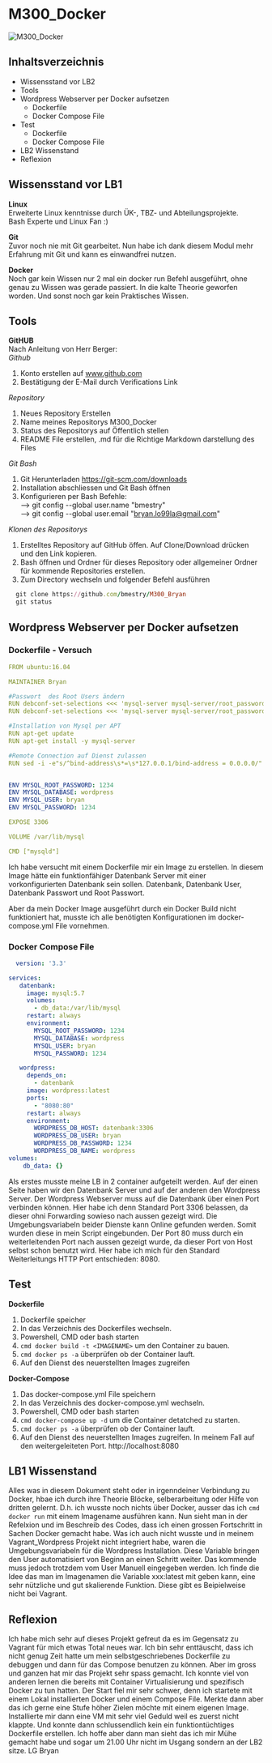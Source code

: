 # M300_Docker

![M300_Docker](pics/docker.png)  
## Inhaltsverzeichnis

* Wissensstand vor LB2
* Tools
* Wordpress Webserver per Docker aufsetzen 
  * Dockerfile
  * Docker Compose File
* Test
  * Dockerfile
  * Docker Compose File
* LB2 Wissenstand
* Reflexion

## Wissensstand vor LB1
**Linux** <br>
Erweiterte Linux kenntnisse durch ÜK-, TBZ- und Abteilungsprojekte. <br>
Bash Experte und Linux Fan :)

**Git** <br>
Zuvor noch nie mit Git gearbeitet.
Nun habe ich dank diesem Modul mehr Erfahrung mit Git und kann es einwandfrei nutzen.

**Docker** <br>
Noch gar kein Wissen nur 2 mal ein docker run Befehl ausgeführt, ohne genau zu Wissen was gerade passiert. In die kalte Theorie geworfen worden. Und sonst noch gar kein Praktisches Wissen.

## Tools
**GitHUB** <br>
Nach Anleitung von Herr Berger:  
*Github*  <br>
  1. Konto erstellen auf www.github.com 
  2. Bestätigung der E-Mail durch Verifications Link

*Repository*<br>
  1. Neues Repository Erstellen
  2. Name meines Repositorys M300_Docker
  3. Status des Repositorys auf Öffentlich stellen
  4. README File erstellen, .md für die Richtige Markdown darstellung des Files

*Git Bash*<br>  
1. Git Herunterladen https://git-scm.com/downloads  
2. Installation abschliessen und Git Bash öffnen
3. Konfigurieren per Bash Befehle:  
 --> git config --global user.name "bmestry"  
 --> git config --global user.email "bryan.lo99la@gmail.com" 
 
*Klonen des Repositorys*<br>
1. Erstelltes Repository auf GitHub öffen. Auf Clone/Download drücken und den Link kopieren.
2. Bash öffnen und Ordner für dieses Repository oder allgemeiner Ordner für kommende Repositories erstellen.
3. Zum Directory wechseln und folgender Befehl ausführen
```ruby
  git clone https://github.com/bmestry/M300_Bryan
  git status
```

## Wordpress Webserver per Docker aufsetzen 

### Dockerfile - Versuch

```yaml
FROM ubuntu:16.04

MAINTAINER Bryan

#Passwort  des Root Users ändern
RUN debconf-set-selections <<< 'mysql-server mysql-server/root_password password 1234'
RUN debconf-set-selections <<< 'mysql-server mysql-server/root_password_again password 1234'

#Installation von Mysql per APT
RUN apt-get update
RUN apt-get install -y mysql-server

#Remote Connection auf Dienst zulassen
RUN sed -i -e"s/^bind-address\s*=\s*127.0.0.1/bind-address = 0.0.0.0/" /etc/mysql/my.cnf


ENV MYSQL_ROOT_PASSWORD: 1234
ENV MYSQL_DATABASE: wordpress
ENV MYSQL_USER: bryan
ENV MYSQL_PASSWORD: 1234

EXPOSE 3306

VOLUME /var/lib/mysql

CMD ["mysqld"]
```
Ich habe versucht mit einem Dockerfile mir ein Image zu erstellen. In diesem Image hätte ein funktionfähiger Datenbank Server mit einer vorkonfigurierten Datenbank sein sollen. Datenbank, Datenbank User, Datenbank Passwort und Root Passwort.

Aber da mein Docker Image ausgeführt durch ein Docker Build nicht funktioniert hat, musste ich alle benötigten Konfigurationen im docker-compose.yml File vornehmen.
 
### Docker Compose File

```yaml
  version: '3.3'

services:
   datenbank:
     image: mysql:5.7
     volumes:
       - db_data:/var/lib/mysql
     restart: always
     environment:
       MYSQL_ROOT_PASSWORD: 1234
       MYSQL_DATABASE: wordpress
       MYSQL_USER: bryan
       MYSQL_PASSWORD: 1234

   wordpress:
     depends_on:
       - datenbank
     image: wordpress:latest
     ports:
       - "8080:80"
     restart: always
     environment:
       WORDPRESS_DB_HOST: datenbank:3306
       WORDPRESS_DB_USER: bryan
       WORDPRESS_DB_PASSWORD: 1234
       WORDPRESS_DB_NAME: wordpress
volumes:
    db_data: {}
```

Als erstes musste meine LB in 2 container aufgeteilt werden. Auf der einen Seite haben wir den Datenbank Server und auf der anderen den Wordpress Server. Der Wordpress Webserver muss auf die Datenbank über einen Port verbinden können. Hier habe ich denn Standard Port 3306 belassen, da dieser ohni Forwarding sowieso nach aussen gezeigt wird. Die Umgebungsvariabeln beider Dienste kann Online gefunden werden. Somit wurden diese in mein Script eingebunden. Der Port 80 muss durch ein weiterleitenden Port nach aussen gezeigt wurde, da dieser Port von Host selbst schon benutzt wird. Hier habe ich mich für den Standard Weiterleitungs HTTP Port entschieden: 8080.


## Test

**Dockerfile** <br>
1. Dockerfile speicher
2. In das Verzeichnis des Dockerfiles wechseln.
3. Powershell, CMD oder bash starten
4. ```cmd docker build -t <IMAGENAME>``` um den Container zu bauen.
5. ```cmd docker ps -a``` überprüfen ob der Container lauft.
6. Auf den Dienst des neuerstellten Images zugreifen

**Docker-Compose** <br>
1. Das docker-compose.yml File speichern
2. In das Verzeichnis des docker-compose.yml wechseln.
3. Powershell, CMD oder bash starten
4. ```cmd docker-compose up -d``` um die Container detatched zu starten.
5. ```cmd docker ps -a``` überprüfen ob der Container lauft.
6. Auf den Dienst des neuerstellten Images zugreifen. In meinem Fall auf den weitergeleiteten Port. http://localhost:8080


## LB1 Wissenstand
Alles was in diesem Dokument steht oder in irgenndeiner Verbindung zu Docker, hbae ich durch ihre Theorie Blöcke, selberarbeitung oder Hilfe von dritten gelernt. D.h. ich wusste noch nichts über Docker, ausser das ich ```cmd docker run``` mit einem Imagename ausführen kann. Nun sieht man in der Refelxion und im Beschreib des Codes, dass ich einen grossen Fortschritt in Sachen Docker gemacht habe. Was ich auch nicht wusste und in meinem Vagrant_Wordpress Projekt nicht integriert habe, waren die Umgebungsvariabeln für die Wordpress Installation. Diese Variable bringen den User automatisiert von Beginn an einen Schritt weiter. Das kommende muss jedoch trotzdem vom User Manuell eingegeben werden. Ich finde die Idee das man im Imagenamen die Variable xxx:latest mit geben kann, eine sehr nützliche und gut skalierende Funktion. Diese gibt es Beipielweise nicht bei Vagrant. 

 
## Reflexion
Ich habe mich sehr auf dieses Projekt gefreut da es im Gegensatz zu Vagrant für mich etwas Total neues war. Ich bin sehr enttäuscht, dass ich nicht genug Zeit hatte um mein selbstgeschriebenes Dockerfile zu debuggen und dann für das Compose benutzen zu können. Aber im gross und ganzen hat mir das Projekt sehr spass gemacht. Ich konnte viel von anderen lernen die bereits mit Container Virtualisierung und spezifisch Docker zu tun hatten. Der Start fiel mir sehr schwer, denn ich startete mit einem Lokal installierten Docker und einem Compose File. Merkte dann aber das ich gerne eine Stufe höher Zielen möchte mit einem eigenen Image. Installierte mir dann eine VM mit sehr viel Geduld weil es zuerst nicht klappte. Und konnte dann schlussendlich kein ein funktiontüchtiges Dockerfile erstellen. Ich hoffe aber dann man sieht das ich mir Mühe gemacht habe und sogar um 21.00 Uhr nicht im Usgang sondern an der LB2 sitze. LG Bryan
 
 
